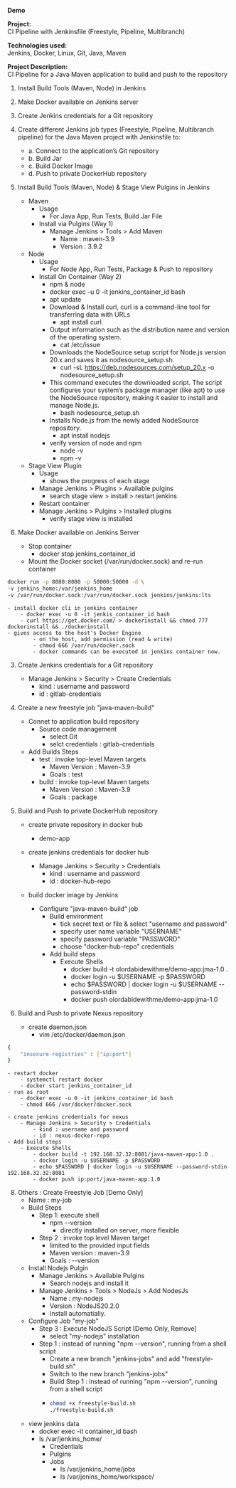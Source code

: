 **Demo**

**Project:**  
CI Pipeline with Jenkinsfile (Freestyle, Pipeline, Multibranch)

**Technologies used:**  
Jenkins, Docker, Linux, Git, Java, Maven

**Project Description:**  
CI Pipeline for a Java Maven application to build and push to the repository

1. Install Build Tools (Maven, Node) in Jenkins
2. Make Docker available on Jenkins server
3. Create Jenkins credentials for a Git repository
4. Create different Jenkins job types (Freestyle, Pipeline, Multibranch pipeline) for the Java Maven project with Jenkinsfile to:
   - a. Connect to the application’s Git repository
   - b. Build Jar
   - c. Build Docker Image
   - d. Push to private DockerHub repository


1. Install Build Tools (Maven, Node) & Stage View Pulgins in Jenkins
	- Maven
		- Usage
			- For Java App, Run Tests, Build Jar File
		- Install via Pulgins (Way 1)
			- Manage Jenkins > Tools > Add Maven
				- Name : maven-3.9
				- Version : 3.9.2
	- Node
		- Usage
			- For Node App, Run Tests, Package & Push to repository
		- Install On Container (Way 2)
			- npm & node
			- docker exec -u 0 -it jenkins_container_id bash
			- apt update
			- Download & Install curl, curl is a command-line tool for transferring data with URLs
				- apt install curl
			- Output information such as the distribution name and version of the operating system.
				- cat /etc/issue
			- Downloads the NodeSource setup script for Node.js version 20.x and saves it as nodesource_setup.sh.
				- curl -sL https://deb.nodesources.com/setup_20.x -o nodesource_setup.sh
			- This command executes the downloaded script. The script configures your system’s package manager (like apt) to use the NodeSource repository, making it easier to install and manage Node.js.
				- bash nodesource_setup.sh
			- Installs Node.js from the newly added NodeSource repository.
				- apt install nodejs
			- verify version of node and npm
				- node -v
				- npm -v
	- Stage View Plugin
		- Usage
			- shows the progress of each stage
		- Manage Jenkins > Plugins > Available pulgins
			- search stage view > install > restart jenkins
		- Restart container
		- Manage Jenkins > Pulgins > Installed plugins 
			- verify stage view is installed

2. Make Docker available on Jenkins Server
	- Stop container
		- docker stop jenkins_container_id
	- Mount the Docker socket (/var/run/docker.sock) and re-run container
```bash
docker run -p 8080:8080 -p 50000:50000 -d \
-v jenkins_home:/var/jenkins_home 
-v /var/run/docker.sock:/var/run/docker.sock jenkins/jenkins:lts
```
	- install docker cli in jenkins container
		- docker exec -u 0 -it jenkis_container_id bash
		- curl https://get.docker.com/ > dockerinstall && chmod 777 dockerinstall && ./dockerinstall
	- gives access to the host's Docker Engine
			- on the host, add permission (read & write)
			- chmod 666 /var/run/docker.sock
			- docker commands can be executed in jenkins container now.


3. Create Jenkins credentials for a Git repository
	- Manage Jenkins > Security > Create Credentials
		- kind : username and password
		- id : gitlab-credentials

4. Create a new freestyle job "java-maven-build"
	- Connet to application build repository
		- Source code management
			- select Git
			- selct credentials : gitlab-credentials
	- Add Builds Steps
		- test : invoke top-level Maven targets
			- Maven Version : Maven-3.9
			- Goals : test
		- build : invoke top-level Maven targets
			- Maven Version : Maven-3.9
			- Goals : package


			
6. Build and Push to private DockerHub repository
	- create private repository in docker hub 
		- demo-app
	- create jenkins credentials for docker hub 
		- Manage Jenkins > Security > Credentials
			- kind : username and password
			- id : docker-hub-repo

	- build docker image by Jenkins
		- Configure "java-maven-build" job
			- Build environment
				- tick secret text or file & select "username and password"
				- specify user name variable "USERNAME"
				- specify password variable "PASSWORD"
				- choose "docker-hub-repo" credentials
			- Add build steps
				- Execute Shells
					- docker build -t olordabidewithme/demo-app:jma-1.0 .
					- docker login -u $USERNAME -p $PASSWORD
					- echo $PASSWORD | docker login -u $USERNAME --password-stdin
					- docker push olordabidewithme/demo-app:jma-1.0

7. Build and Push to private Nexus repository
	- create daemon.json
		- vim /etc/docker/daemon.json
```bash
{
	"insecure-registries" : ["ip:port"]
}
```
	- restart docker
		- systemctl restart docker
		- docker start jenkins_container_id
	- run as root
		- docker exec -u 0 -it jenkins_container_id bash
		- chmod 666 /var/docker/docker.sock

	- create jenkins credentials for nexus
		- Manage Jenkins > Security > Credentials
			- kind : username and password
			- id : nexus-docker-repo
	- Add build steps
		- Execute Shells
			- docker build -t 192.168.32.32:8081/java-maven-app:1.0 .
			- docker login -u $USERNAME -p $PASSWORD
			- echo $PASSWORD | docker login -u $USERNAME --password-stdin 192.168.32.32:8081
			- docker push ip:port/java-maven-app:1.0



8. Others : Create Freestyle Job [Demo Only]
	- Name : my-job
	- Build Steps
		- Step 1: execute shell
			- npm --version
				- directly installed on server, more flexible
		- Step 2 : invoke top level Maven target
			- limited to the provided input fields
			- Maven version : maven-3.9
			- Goals : --version
	- Install Nodejs Pulgin
		- Manage Jenkins > Available Pulgins 
			- Search nodejs and install it
		- Manage Jenkins > Tools > NodeJs > Add NodesJs
			- Name : my-nodejs
			- Version : NodeJS20.2.0
			- Install automatially.
	- Configure Job "my-job"
		- Step 3 : Execute NodeJS Script [Demo Only, Remove]
			- select "my-nodejs" installation
		- Step 1 : instead of running "npm --version", running from a shell script
			- Create a new branch "jenkins-jobs" and add "freestyle-build.sh"
			- Switch to the new branch "jenkins-jobs"
			- Build Step 1 : instead of running "npm --version", running from a shell script
			- ```bash
			  chmod +x freestyle-build.sh
			  ./freestyle-build.sh
			  ```
	- view jenkins data
		- docker exec -it container_id bash
		- ls /var/jenkins_home/
			- Credentials
			- Pulgins
			- Jobs
				- ls /var/jenkins_home/jobs
				- ls /var/jenins_home/workspace/
